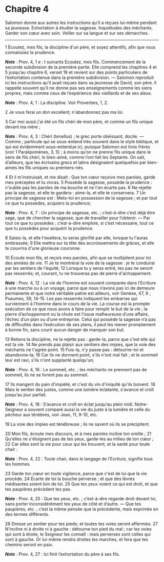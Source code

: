 # Chapitre 4

Salomon donne aux autres les instructions qu’il a reçues lui-même pendant sa jeunesse.
Exhortation à étudier la sagesse.
Inquiétudes des méchants.
Garder son cœur avec soin.
Veiller sur sa langue et sur ses démarches.

***

1 Écoutez, mes fils, la discipline d'un père, et soyez attentifs, afin que vous connaissiez la prudence.

***Note*** :  Prov. 4, 1 e : t suivants Ecoutez, mes fils. Commencement de la seconde subdivision de la première partie. Elle comprend les chapitres 4 et 5 jusqu’au chapitre 6, verset 19 et revient sur des points particuliers de l’exhortation contenue dans la première subdivision. ― Salomon reproduit ici les instructions qu’il avait reçues dans sa jeunesse de David, son père. Il rappelle souvent qu’il ne donne pas ses enseignements comme les siens propres, mais comme ceux de l’expérience des vieillards et de ses aïeux.

***Note*** :  Prov. 4, 1 : La discipline. Voir Proverbes, 1, 2.

2 Je vous ferai un don excellent; n'abandonnez pas ma loi.


3 Car moi aussi j'ai été un fils chéri de mon père, et comme un fils unique devant ma mère ;

***Note*** :  Prov. 4, 3 : Chéri (tenellus) ; le grec porte obéissant, docile. ― Comme ; particule qui se sous-entend très souvent dans le style biblique, et qui est évidemment sous-entendue ici, puisque Salomon eut trois frères (voir 1 Paralipomènes, 3, 5) ; à moins qu’on ne prenne fils unique dans le sens de fils chéri, le bien-aimé, comme l’ont fait les Septante. On sait, d’ailleurs, que les écrivains grecs et latins désignaient quelquefois par bien-aimés les fils uniques ou premiers-nés.

4 Et il m'instruisait, et me disait : Que ton cœur reçoive mes paroles, garde mes préceptes et tu vivras. 5 Possède la sagesse, possède la prudence : n'oublie pas les paroles de ma bouche et ne t'en écarte pas. 6 Ne rejette pas la sagesse, et elle te gardera : aime-la, et elle te conservera. 7 Un principe de sagesse est : Mets-toi en possession de la sagesse ; et par tout ce que tu possèdes, acquiers la prudence;

***Note*** :  Prov. 4, 7 : Un principe de sagesse, etc. ; c’est-à-dire c’est déjà être sage, que de chercher la sagesse, que de travailler pour l’obtenir. ― Par tout ce que tu possèdes ; c’est-à-dire emploie, si c’est nécessaire, tout ce que tu possèdes pour acquérir la prudence.

8 Saisis-la, et elle t'exaltera; tu seras glorifié par elle, lorsque tu l'auras embrassée; 9 Elle mettra sur ta tête des accroissements de grâces, et elle te couvrira d'une glorieuse couronne.


10 Écoute mon fils, et reçois mes paroles, afin que se multiplient pour toi des années de vie. 11 Je te montrerai la voie de la sagesse : je te conduirai par les sentiers de l'équité; 12 Lorsque tu y seras entré, tes pas ne seront pas resserrés; et, courant, tu ne trouveras pas de pierre d'achoppement.

***Note*** :  Prov. 4, 12 : La vie de l’homme est souvent comparée dans l’Ecriture à une marche ou à un voyage, parce que nous n’avons pas ici de demeure permanente et que notre véritable patrie est ailleurs, voir Genèse, 47, 9 ; Psaumes, 39, 14-15. Les pas resserrés indiquent les embarras qui surviennent à l’homme dans le cours de la vie. La course est la prompte exécution de ce que nous avons à faire pour remplir le but de la vie ; la pierre d’achoppement ou la chute est l’issue malheureuse d’une affaire, l’échec d’un plan ou d’une entreprise. Celui qui possède la sagesse n’a pas de difficultés dans l’exécution de ses plans, il peut les mener promptement à bonne fin, sans courir aucun danger de manquer son but.

13 Retiens la discipline, ne la rejette pas : garde-la, parce que c'est elle qui est ta vie. 14 Ne prends pas plaisir aux sentiers des impies, que la voie des méchants ne t'agrée point. 15 Fuis-la, n'y passe pas : détourne-toi et abandonne-la; 16 Car ils ne dorment point, s'ils n'ont mal fait ; et le sommeil leur est ravi, s'ils n'ont supplanté quelqu'un;

***Note*** :  Prov. 4, 16 : Le sommeil, etc. ; les méchants ne prennent pas de sommeil, ils ne se livrent pas au sommeil.

17 Ils mangent du pain d'impiété, et c'est du vin d'iniquité qu'ils boivent. 18 Mais le sentier des justes, comme une lumière éclatante, s'avance et croît jusqu'au jour parfait.

***Note*** :  Prov. 4, 18 : S’avance et croît en éclat jusqu’au plein midi. Notre-Seigneur a souvent comparé aussi la vie du juste à la lumière et celle du pécheur aux ténèbres, voir Jean, 11, 9-10, etc.

19 La voie des impies est ténébreuse ; ils ne savent où ils se précipitent.


20 Mon fils, écoute mes discours, et à mes paroles incline ton oreille ; 21 Qu'elles ne s'éloignent pas de tes yeux, garde-les au milieu de ton cœur ; 22 Car elles sont la vie pour ceux qui les trouvent, et la santé pour toute chair :

***Note*** :  Prov. 4, 22 : Toute chair, dans le langage de l’Ecriture, signifie tous les hommes.

23 Garde ton cœur en toute vigilance, parce que c'est de lui que la vie procède. 24 Écarte de toi la bouche perverse ; et que des lèvres médisantes soient loin de toi. 25 Que tes yeux voient ce qui est droit, et que tes paupières précèdent tes pas.

***Note*** :  Prov. 4, 25 : Que tes yeux, etc. ; c’est-à-dire regarde droit devant toi, sans porter inconsidérément tes yeux de côté et d’autre. ― Que tes paupières, etc. ; c’est la même pensée que la précédente, mais exprimée en des termes différents.

26 Dresse un sentier pour tes pieds; et toutes tes voies seront affermies. 27 N'incline ni à droite ni à gauche : détourne ton pied du mal ; car les voies qui sont à droite, le Seigneur les connaît : mais perverses sont celles qui sont à gauche. Or lui-même rendra droites tes marches, et fera que tes chemins seront en paix.

***Note*** :  Prov. 4, 27 : Ici finit l’exhortation du père à ses fils.

